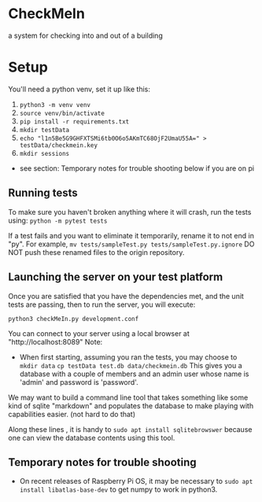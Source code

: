 # CheckMeIn
a system for checking into and out of a building

# Setup
You'll need a python venv, set it up like this:
  1. ```python3 -m venv venv```
  2. ```source venv/bin/activate```
  3. ```pip install -r requirements.txt```
  4. ```mkdir testData```
  5. ```echo "l1n5Be5G9GHFXTSMi6tb0O6o5AKmTC68OjF2UmaU55A=" > testData/checkmein.key```
  6. ```mkdir sessions```
* see section: Temporary notes for trouble shooting below if you are on pi

## Running tests
To make sure you haven't broken anything where it will crash, run the tests using:
  ```python -m pytest tests```

If a test fails and you want to eliminate it temporarily, rename it to not end in "py". For example,
```mv tests/sampleTest.py tests/sampleTest.py.ignore```
DO NOT push these renamed files to the origin repository.

## Launching the server on your test platform
Once you are satisfied that you have the dependencies met, and the unit tests are passing, then to run the
server, you will execute:

```python3 checkMeIn.py development.conf```

You can connect to your server using a local browser at "http://localhost:8089"
Note: 
* When first starting, assuming you ran the tests, you may choose to
```mkdir data```
```cp testData test.db data/checkmein.db```
This gives you a database with a couple of members and an admin user whose name 
is 'admin' and password is 'password'. 

We may want to build a command line tool that takes something like some kind of sqlite "markdown" 
and populates the database to make playing with capabilities easier. (not hard to do that)

Along these lines , it is handy to
```sudo apt install sqlitebrowswer```
because one can view the database contents using this tool.

## Temporary notes for trouble shooting
* On recent releases of Raspberry Pi OS, it may be necessary to
```sudo apt install libatlas-base-dev```
to get numpy to work in python3.
